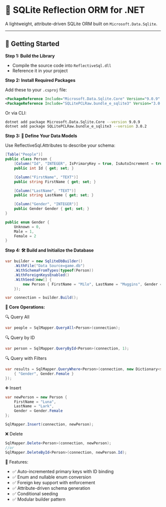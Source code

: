 ﻿# 🧱 SQLite Reflection ORM for .NET

A lightweight, attribute-driven SQLite ORM built on `Microsoft.Data.Sqlite`.

---

## 🚀 Getting Started

**Step 1: Build the Library**

- Compile the source code into `ReflectiveSql.dll`
- Reference it in your project

**Step 2: Install Required Packages**

Add these to your `.csproj` file:

```xml
<PackageReference Include="Microsoft.Data.Sqlite.Core" Version="9.0.9" />
<PackageReference Include="SQLitePCLRaw.bundle_e_sqlite3" Version="3.0.2" />
```

Or via CLI:
```bash
dotnet add package Microsoft.Data.Sqlite.Core --version 9.0.9
dotnet add package SQLitePCLRaw.bundle_e_sqlite3 --version 3.0.2
```

**Step 3: 🧩 Define Your Data Models**

Use ReflectiveSql.Attributes to describe your schema:
```c#
[Table("People")]
public class Person {
    [Column("Id", "INTEGER", IsPrimaryKey = true, IsAutoIncrement = true)]
    public int Id { get; set; }

    [Column("FirstName", "TEXT")]
    public string FirstName { get; set; }

    [Column("LastName", "TEXT")]
    public string LastName { get; set; }

    [Column("Gender", "INTEGER")]
    public Gender Gender { get; set; }
}

public enum Gender {
    Unknown = 0,
    Male = 1,
    Female = 2
}
```

**Step 4: 🛠️ Build and Initialize the Database**
```c#
var builder = new SqliteDbBuilder()
    .WithFile("Data Source=game.db")
    .WithSchemaFromTypes(typeof(Person))
    .WithForeignKeysEnabled()
    .WithSeed(new[] {
        new Person { FirstName = "Milo", LastName = "Muggins", Gender = Gender.Male }
    });

var connection = builder.Build();
```

**🧪 Core Operations:**

🔍 Query All
```c#
var people = SqlMapper.QueryAll<Person>(connection);
```

🔍 Query by ID
```c#
var person = SqlMapper.QueryById<Person>(connection, 1);
```

🔍 Query with Filters
```c#
var results = SqlMapper.QueryWhere<Person>(connection, new Dictionary<string, object> {
    { "Gender", Gender.Female }
});
```

➕ Insert
```c#
var newPerson = new Person {
    FirstName = "Luna",
    LastName = "Lark",
    Gender = Gender.Female
};

SqlMapper.Insert(connection, newPerson);
```

❌ Delete
```c#
SqlMapper.Delete<Person>(connection, newPerson);
//or
SqlMapper.DeleteById<Person>(connection, newPerson.Id);
```


🧠 Features:
- ✅ Auto-incremented primary keys with ID binding
- ✅ Enum and nullable enum conversion
- ✅ Foreign key support with enforcement
- ✅ Attribute-driven schema generation
- ✅ Conditional seeding
- ✅ Modular builder pattern



